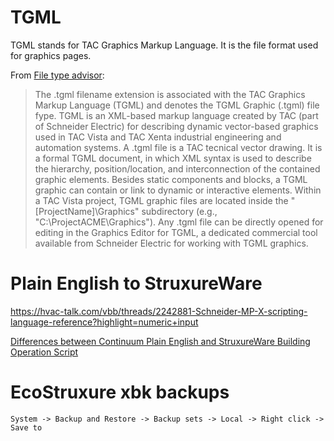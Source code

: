 # TGML

TGML stands for TAC Graphics Markup Language. It is the file format used for graphics pages.

From [File type advisor](https://www.filetypeadvisor.com/extension/tgml):

> The .tgml filename extension is associated with the TAC Graphics Markup Language (TGML) and denotes the TGML Graphic (.tgml) file fype.
> TGML is an XML-based markup language created by TAC (part of Schneider Electric) for describing dynamic vector-based graphics used in TAC Vista and TAC Xenta industrial engineering and automation systems.
> A .tgml file is a TAC tecnical vector drawing.
> It is a formal TGML document, in which XML syntax is used to describe the hierarchy, position/location, and interconnection of the contained graphic elements.
> Besides static components and blocks, a TGML graphic can contain or link to dynamic or interactive elements.
> Within a TAC Vista project, TGML graphic files are located inside the "[ProjectName]\Graphics" subdirectory (e.g., "C:\ProjectACME\Graphics").
> Any .tgml file can be directly opened for editing in the Graphics Editor for TGML, a dedicated commercial tool available from Schneider Electric for working with TGML graphics.


# Plain English to StruxureWare

<https://hvac-talk.com/vbb/threads/2242881-Schneider-MP-X-scripting-language-reference?highlight=numeric+input>

[Differences between Continuum Plain English and StruxureWare Building Operation Script](https://community.se.com/t5/Building-Automation-Knowledge/Differences-between-Continuum-Plain-English-and-StruxureWare/ta-p/4711)

# EcoStruxure xbk backups

`System -> Backup and Restore -> Backup sets -> Local -> Right click -> Save to`

